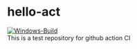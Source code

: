 # hello-act
[![Windows-Build](https://github.com/ensup/hello-act/actions/workflows/windows.yml/badge.svg)](https://github.com/ensup/hello-act/actions/workflows/windows.yml)
</br>
This is a test repository for github action CI
